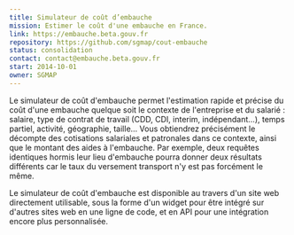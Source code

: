 ```yaml
---
title: Simulateur de coût d’embauche
mission: Estimer le coût d'une embauche en France.
link: https://embauche.beta.gouv.fr
repository: https://github.com/sgmap/cout-embauche
status: consolidation
contact: contact@embauche.beta.gouv.fr
start: 2014-10-01
owner: SGMAP
---
```


Le simulateur de coût d'embauche permet l'estimation rapide et précise du coût d'une embauche quelque soit le contexte de l'entreprise et du salarié : salaire, type de contrat de travail (CDD, CDI, interim, indépendant…), temps partiel, activité, géographie, taille… Vous obtiendrez précisément le décompte des cotisations salariales et patronales dans ce contexte, ainsi que le montant des aides à l'embauche. Par exemple, deux requêtes identiques hormis leur lieu d'embauche pourra donner deux résultats différents car le taux du versement transport n'y est pas forcément le même.

Le simulateur de coût d'embauche est disponible au travers d'un site web directement utilisable, sous la forme d'un widget pour être intégré sur d'autres sites web en une ligne de code, et en API pour une intégration encore plus personnalisée.
